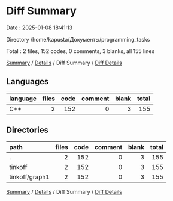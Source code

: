 # Diff Summary

Date : 2025-01-08 18:41:13

Directory /home/kapusta/Документы/programming_tasks

Total : 2 files,  152 codes, 0 comments, 3 blanks, all 155 lines

[Summary](results.md) / [Details](details.md) / Diff Summary / [Diff Details](diff-details.md)

## Languages
| language | files | code | comment | blank | total |
| :--- | ---: | ---: | ---: | ---: | ---: |
| C++ | 2 | 152 | 0 | 3 | 155 |

## Directories
| path | files | code | comment | blank | total |
| :--- | ---: | ---: | ---: | ---: | ---: |
| . | 2 | 152 | 0 | 3 | 155 |
| tinkoff | 2 | 152 | 0 | 3 | 155 |
| tinkoff/graph1 | 2 | 152 | 0 | 3 | 155 |

[Summary](results.md) / [Details](details.md) / Diff Summary / [Diff Details](diff-details.md)